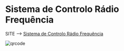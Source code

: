 # Sistema de Controlo Rádio Frequência

SITE --> [Sistema de Controlo Rádio Frequência](https://manoper93.github.io/SCRF_HP/)

![qrcode](https://github.com/user-attachments/assets/0a5f6399-ba1f-4ca2-898b-0d47ab6e2a62)
